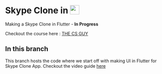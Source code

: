 # Skype Clone in <img src='http://sovitpoudel.com.np/wp-content/uploads/2019/01/flutter.png' height='30' width='30' align='top'>

Making a Skype Clone in Flutter - **In Progress**

Checkout the course here : [THE CS GUY](https://youtu.be/01PUYvVoLa8)

## In this branch

This branch hosts the code where we start off with making UI in Flutter for Skype Clone App.
Checkout the video guide [here](https://www.youtube.com/watch?v=M54GufhlWPU)
